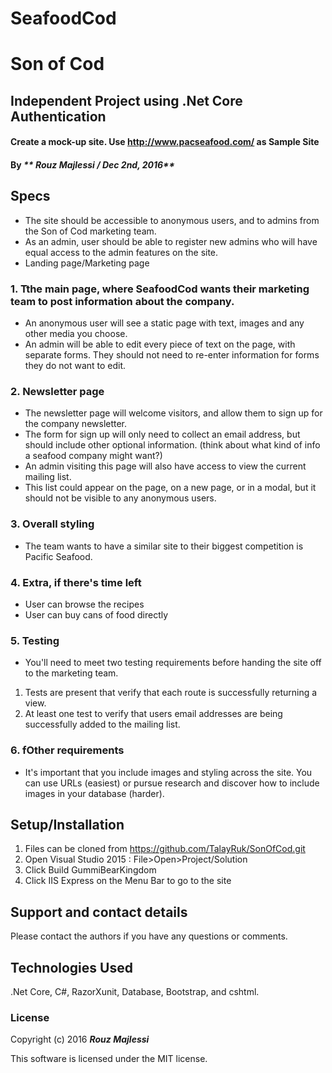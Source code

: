 # SeafoodCod

# Son of Cod
## Independent Project using .Net Core Authentication
#### Create a mock-up site. Use http://www.pacseafood.com/ as Sample Site

#### By _** Rouz Majlessi / Dec 2nd, 2016**_

## Specs
 * The site should be accessible to anonymous users, and to admins from the Son of Cod marketing team. 
 * As an admin, user should be able to register new admins who will have equal access to the admin features on the site.
 * Landing page/Marketing page
 
### 1. Tthe main page, where SeafoodCod wants their marketing team to post information about the company.
 * An anonymous user will see a static page with text, images and any other media you choose.
 * An admin will be able to edit every piece of text on the page, with separate forms. They should not need to re-enter information for forms they do not want to edit.
 
### 2. Newsletter page
 * The newsletter page will welcome visitors, and allow them to sign up for the company newsletter. 
 * The form for sign up will only need to collect an email address, but should include other optional information. (think about what kind of info a seafood company might want?)
 * An admin visiting this page will also have access to view the current mailing list. 
 * This list could appear on the page, on a new page, or in a modal, but it should not be visible to any anonymous users.
 
### 3. Overall styling 
 * The team wants to have a similar site to their biggest competition is Pacific Seafood.
 
### 4. Extra, if there's time left
 * User can browse the recipes
 * User can buy cans of food directly
 
### 5. Testing
- You'll need to meet two testing requirements before handing the site off to the marketing team.
1. Tests are present that verify that each route is successfully returning a view.
2. At least one test to verify that users email addresses are being successfully added to the mailing list.
  
### 6. fOther requirements
* It's important that you include images and styling across the site. You can use URLs (easiest) or pursue research and discover how to include images in your database (harder). 

## Setup/Installation
1. Files can be cloned from https://github.com/TalayRuk/SonOfCod.git 
2. Open Visual Studio 2015 : File>Open>Project/Solution
3. Click Build GummiBearKingdom 
4. Click IIS Express on the Menu Bar to go to the site


## Support and contact details

Please contact the authors if you have any questions or comments.

## Technologies Used

.Net Core, C#, RazorXunit, Database, Bootstrap, and cshtml.

### License

Copyright (c) 2016 **_Rouz Majlessi_**

This software is licensed under the MIT license.
